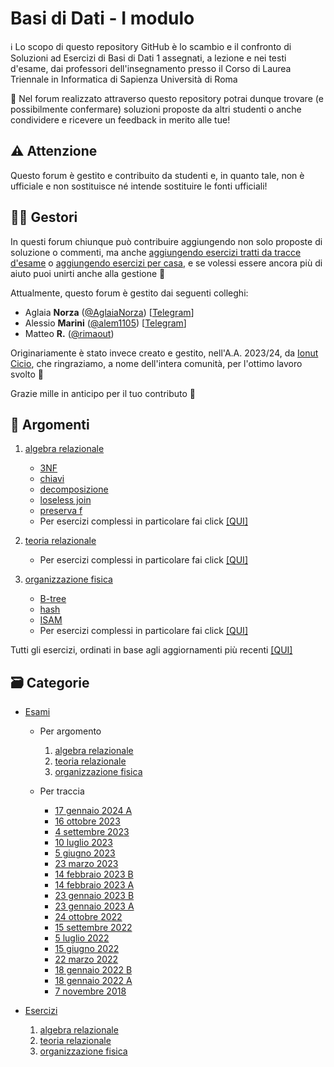# Basi di Dati - I modulo

ℹ️ Lo scopo di questo repository GitHub è lo scambio e il confronto di Soluzioni ad Esercizi di Basi di Dati 1 assegnati, a lezione e nei testi d'esame, dai professori dell'insegnamento presso il Corso di Laurea Triennale in Informatica di Sapienza Università di Roma

💬 Nel forum realizzato attraverso questo repository potrai dunque trovare (e possibilmente confermare) soluzioni proposte da altri studenti o anche condividere e ricevere un feedback in merito alle tue!

## ⚠️ Attenzione

Questo forum è gestito e contribuito da studenti e, in quanto tale, non è ufficiale e non sostituisce né intende sostituire le fonti ufficiali!

## 👷‍♀️ Gestori

In questi forum chiunque può contribuire aggiungendo non solo proposte di soluzione o commenti, ma anche [aggiungendo esercizi tratti da tracce d'esame](https://github.com/sapienzastudentsnetwork/basi-di-dati-1/discussions/new?category=esami) o [aggiungendo esercizi per casa](https://github.com/sapienzastudentsnetwork/basi-di-dati-1/discussions/new?category=esercizi), e se volessi essere ancora più di aiuto puoi unirti anche alla gestione 🙂

Attualmente, questo forum è gestito dai seguenti colleghi:
- Aglaia **Norza** ([@AglaiaNorza](https://github.com/aglaianorza)) [[Telegram](https://t.me/aglaianorza)]
- Alessio **Marini** ([@alem1105](https://github.com/alem1105)) [[Telegram](https://t.me/alem1153)]
- Matteo **R.** ([@rimaout](https://github.com/rimaout))

Originariamente è stato invece creato e gestito, nell'A.A. 2023/24, da [Ionut Cicio](https://github.com/CuriousCI), che ringraziamo, a nome dell'intera comunità, per l'ottimo lavoro svolto 💪

Grazie mille in anticipo per il tuo contributo 🙌

## 📝 Argomenti

1. [algebra relazionale](../../discussions?discussions_q=is%3Aopen+label%3A"algebra+relazionale")
   - [3NF](../../discussions?discussions_q=is%3Aopen+label%3A3NF)
   - [chiavi](../../discussions?discussions_q=is%3Aopen+label%3Achiavi)
   - [decomposizione](../../discussions?discussions_q=is%3Aopen+label%3Adecomposizione)
   - [loseless join](../../discussions?discussions_q=is%3Aopen+label%3A%22loseless+join%22)
   - [preserva f](../../discussions?discussions_q=is%3Aopen+label%3A%22preserva+f%22)
   - Per esercizi complessi in particolare fai click [[QUI]](../../discussions?discussions_q=is%3Aopen+label%3A"algebra+relazionale"+label%3Ahard+)

3. [teoria relazionale](../../discussions?discussions_q=is%3Aopen+label%3A"teoria+relazionale")
   - Per esercizi complessi in particolare fai click [[QUI]](../../discussions?discussions_q=is%3Aopen+label%3A"teoria+relazionale"+label%3Ahard+)

4. [organizzazione fisica](../../discussions?discussions_q=is%3Aopen+label%3A"organizzazione+fisica")
   - [B-tree](../../discussions?discussions_q=is%3Aopen+label%3AB-tree)
   - [hash](../../discussions?discussions_q=is%3Aopen+label%3Ahash)
   - [ISAM](../../discussions?discussions_q=is%3Aopen+label%3AISAM)
   - Per esercizi complessi in particolare fai click [[QUI]](../../discussions?discussions_q=is%3Aopen+label%3A"organizzazione+fisica"+label%3Ahard+)

Tutti gli esercizi, ordinati in base agli aggiornamenti più recenti [[QUI]](../../discussions?discussions_q=is%3Aopen+)

## 🗃 Categorie

- [Esami](../../discussions/categories/esami?discussions_q=is%3Aopen+category%3AEsami)

  - Per argomento

    1. [algebra relazionale](../../discussions?discussions_q=is%3Aopen+category%3AEsami+label%3A"algebra+relazionale")
    2. [teoria relazionale](../../discussions?discussions_q=is%3Aopen+category%3AEsami+label%3A"teoria+relazionale")
    3. [organizzazione fisica](../../discussions?discussions_q=is%3Aopen+category%3AEsami+label%3A"organizzazione+fisica")
  
  - Per traccia

    - [17 gennaio 2024 A](../../discussions?discussions_q=is%3Aopen+label%3A"2024-01-17+B"+)
    - [16 ottobre 2023](../../discussions?discussions_q=is%3Aopen+label%3A2023-10-16+)
    - [4 settembre 2023](../../discussions?discussions_q=is%3Aopen+label%3A2023-09-04+)
    - [10 luglio 2023](../../discussions?discussions_q=is%3Aopen+label%3A2023-07-10+)
    - [5 giugno 2023](../../discussions?discussions_q=is%3Aopen+label%3A2023-06-05+)
    - [23 marzo 2023](../../discussions?discussions_q=is%3Aopen+label%3A2023-03-23+)
    - [14 febbraio 2023 B](../../discussions?discussions_q=is%3Aopen+label%3A"2023-02-14+B"+)
    - [14 febbraio 2023 A](../../discussions?discussions_q=is%3Aopen+label%3A"2023-02-14+A"+)
    - [23 gennaio 2023 B](../../discussions?discussions_q=is%3Aopen+label%3A"2023-01-23+B"+)
    - [23 gennaio 2023 A](../../discussions?discussions_q=is%3Aopen+label%3A"2023-01-23+A"+)
    - [24 ottobre 2022](../../discussions?discussions_q=is%3Aopen+label%3A2022-10-24+)
    - [15 settembre 2022](../../discussions?discussions_q=is%3Aopen+label%3A2022-09-15+)
    - [5 luglio 2022](../../discussions?discussions_q=is%3Aopen+label%3A2022-07-05+)
    - [15 giugno 2022](../../discussions?discussions_q=is%3Aopen+label%3A2022-06-15+)
    - [22 marzo 2022](../../discussions?discussions_q=is%3Aopen+label%3A2022-03-22+)
    - [18 gennaio 2022 B](../../discussions?discussions_q=is%3Aopen+label%3A"2022-01-18+B")
    - [18 gennaio 2022 A](../../discussions/categories/esami?discussions_q=is%3Aopen+category%3AEsami+label%3A"2022-01-18+A")
    - [7 novembre 2018](../../discussions/categories/esami?discussions_q=is%3Aopen+category%3AEsami+label%3A"2018-11-07")

- [Esercizi](../../discussions/categories/esercizi?discussions_q=is%3Aopen+category%3AEsercizi)

  1. [algebra relazionale](../../discussions?discussions_q=is%3Aopen+category%3AEsercizi+label%3A"algebra+relazionale")
  2. [teoria relazionale](../../discussions?discussions_q=is%3Aopen+category%3AEsercizi+label%3A"teoria+relazionale")
  3. [organizzazione fisica](../../discussions?discussions_q=is%3Aopen+category%3AEsercizi+label%3A"organizzazione+fisica")
